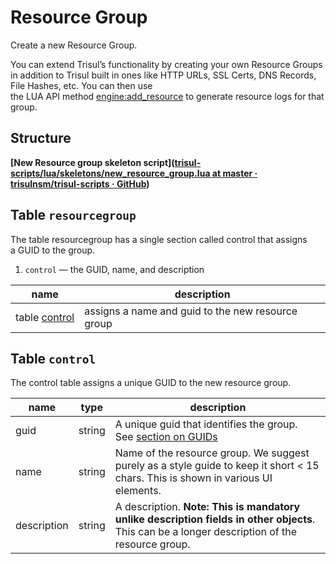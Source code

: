# Resource Group

Create a new Resource Group.

You can extend Trisul’s functionality by creating your own Resource Groups in addition to Trisul built in ones like HTTP URLs, SSL Certs, DNS Records, File Hashes, etc. You can then use the LUA API method [engine:add_resource](/docs/lua/obj_engine#functionadd_resource) to generate resource logs for that group.

## Structure

**[New Resource group skeleton script]([trisul-scripts/lua/skeletons/new_resource_group.lua at master · trisulnsm/trisul-scripts · GitHub](https://github.com/trisulnsm/trisul-scripts/blob/master/lua/skeletons/new_resource_group.lua))**

## Table `resourcegroup`

The table resourcegroup has a single section called control that assigns a GUID to the group.

1. `control` — the GUID, name, and description

| name                                                                       | description                                       |
| -------------------------------------------------------------------------- | ------------------------------------------------- |
| table [control](/docs/lua/resource_group#tablecontrol) | assigns a name and guid to the new resource group |

## Table `control`

The control table assigns a unique GUID to the new resource group.

| name        | type   | description                                                                                                                                    |
| ----------- | ------ | ---------------------------------------------------------------------------------------------------------------------------------------------- |
| guid        | string | A unique guid that identifies the group. See [section on GUIDs](/docs/lua/basics#on-guids)                                          |
| name        | string | Name of the resource group. We suggest purely as a style guide to keep it short < 15 chars. This is shown in various UI elements.              |
| description | string | A description. **Note: This is mandatory unlike description fields in other objects**. This can be a longer description of the resource group. |
